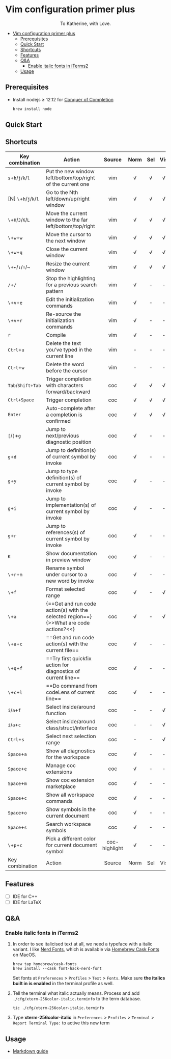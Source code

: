 # Vim configuration primer plus

<p align="center">
To Katherine, with Love.
</p>

<!-- @import "[TOC]" {cmd="toc" depthFrom=1 depthTo=6 orderedList=false} -->

<!-- code_chunk_output -->

- [Vim configuration primer plus](#vim-configuration-primer-plus)
  - [Prerequisites](#prerequisites)
  - [Quick Start](#quick-start)
  - [Shortcuts](#shortcuts)
  - [Features](#features)
  - [Q&A](#qa)
    - [Enable italic fonts in iTerms2](#enable-italic-fonts-in-iterms2)
  - [Usage](#usage)

<!-- /code_chunk_output -->

## Prerequisites

- Install nodejs ≥ 12.12 for [Conquer of Completion](https://github.com/neoclide/coc.nvim#quick-start)

  ```bash
  brew install node
  ```

## Quick Start

## Shortcuts

| Key combination         | Action                                                                                |    Source     | Norm | Sel | Vis | Opr | Ins |
| ----------------------- | ------------------------------------------------------------------------------------- | :-----------: | :--: | :-: | :-: | :-: | :-: |
| `s`+`h`/`j`/`k`/`l`     | Put the new window left/bottom/top/right of the current one                           |      vim      |  √   |  √  |  √  |  √  |  -  |
| [N] `\`+`h`/`j`/`k`/`l` | Go to the Nth left/down/up/right window                                               |      vim      |  √   |  √  |  √  |  √  |  -  |
| `\`+`H`/`J`/`K`/`L`     | Move the current window to the far left/bottom/top/right                              |      vim      |  √   |  √  |  √  |  √  |  -  |
| `\`+`w`+`w`             | Move the cursor to the next window                                                    |      vim      |  √   |  √  |  √  |  √  |  -  |
| `\`+`w`+`q`             | Close the current window                                                              |      vim      |  √   |  √  |  √  |  √  |  -  |
| `\`+`←`/`↓`/`↑`/`→`     | Resize the current window                                                             |      vim      |  √   |  √  |  √  |  √  |  -  |
| `/`+`/`                 | Stop the highlighting for a previous search pattern                                   |      vim      |  √   |  -  |  -  |  -  |  -  |
| `\`+`v`+`e`             | Edit the initialization commands                                                      |      vim      |  √   |  -  |  -  |  -  |  -  |
| `\`+`v`+`r`             | Re-source the initialization commands                                                 |      vim      |  √   |  -  |  -  |  -  |  -  |
| `r`                     | Compile                                                                               |      vim      |  √   |  -  |  -  |  -  |  -  |
| `Ctrl`+`u`              | Delete the text you’ve typed in the current line                                      |      vim      |  -   |  -  |  -  |  -  |  √  |
| `Ctrl`+`w`              | Delete the word before the cursor                                                     |      vim      |  -   |  -  |  -  |  -  |  √  |
| `Tab`/`Shift+Tab`       | Trigger completion with characters forward/backward                                   |      coc      |  √   |  √  |  √  |  √  |  -  |
| `Ctrl+Space`            | Trigger completion                                                                    |      coc      |  √   |  √  |  √  |  √  |  -  |
| `Enter`                 | Auto-complete after a completion is confirmed                                         |      coc      |  √   |  √  |  √  |  √  |  -  |
| `[`/`]`+`g`             | Jump to next/previous diagnostic position                                             |      coc      |  √   |  -  |  -  |  -  |  -  |
| `g`+`d`                 | Jump to definition(s) of current symbol by invoke                                     |      coc      |  √   |  -  |  -  |  -  |  -  |
| `g`+`y`                 | Jump to type definition(s) of current symbol by invoke                                |      coc      |  √   |  -  |  -  |  -  |  -  |
| `g`+`i`                 | Jump to implementation(s) of current symbol by invoke                                 |      coc      |  √   |  -  |  -  |  -  |  -  |
| `g`+`r`                 | Jump to references(s) of current symbol by invoke                                     |      coc      |  √   |  -  |  -  |  -  |  -  |
| `K`                     | Show documentation in preview window                                                  |      coc      |  √   |  -  |  -  |  -  |  -  |
| `\`+`r`+`m`             | Rename symbol under cursor to a new word by invoke                                    |      coc      |  √   |  -  |  -  |  -  |  -  |
| `\`+`f`                 | Format selected range                                                                 |      coc      |  √   |  -  |  √  |  -  |  -  |
| `\`+`a`                 | {==Get and run code action(s) with the selected region==}{>>What are code actions?<<} |      coc      |  √   |  -  |  √  |  -  |  -  |
| `\`+`a`+`c`             | ==Get and run code action(s) with the current file==                                  |      coc      |  √   |  -  |  -  |  -  |  -  |
| `\`+`q`+`f`             | ==Try first quickfix action for diagnostics of current line==                         |      coc      |  √   |  -  |  -  |  -  |  -  |
| `\`+`c`+`l`             | ==Do command from codeLens of current line==                                          |      coc      |  √   |  -  |  -  |  -  |  -  |
| `i`/`a`+`f`             | Select inside/around function                                                         |      coc      |  -   |  -  |  √  |  √  |  -  |
| `i`/`a`+`c`             | Select inside/around class/struct/interface                                           |      coc      |  -   |  -  |  √  |  √  |  -  |
| `Ctrl`+`s`              | Select next selection range                                                           |      coc      |  -   |  -  |  √  |  √  |  -  |
| `Space`+`a`             | Show all diagnostics for the workspace                                                |      coc      |  √   |  -  |  -  |  -  |  -  |
| `Space`+`e`             | Manage coc extensions                                                                 |      coc      |  √   |  -  |  -  |  -  |  -  |
| `Space`+`m`             | Show coc extension marketplace                                                        |      coc      |  √   |  -  |  -  |  -  |  -  |
| `Space`+`c`             | Show all workspace commands                                                           |      coc      |  √   |  -  |  -  |  -  |  -  |
| `Space`+`o`             | Show symbols in the current document                                                  |      coc      |  √   |  -  |  -  |  -  |  -  |
| `Space`+`s`             | Search workspace symbols                                                              |      coc      |  √   |  -  |  -  |  -  |  -  |
| `\`+`p`+`c`             | Pick a different color for current document symbol                                    | coc-highlight |  √   |  -  |  -  |  -  |  -  |
| Key combination         | Action                                                                                |    Source     | Norm | Sel | Vis | Opr | Ins |

## Features

- [ ] IDE for C++
- [ ] IDE for LaTeX

## Q&A

### Enable italic fonts in iTerms2

1. In order to see italicised text at all, we need a typeface with a italic variant.
   I like [Nerd Fonts](https://github.com/ryanoasis/nerd-fonts),
   which is available via [Homebrew Cask Fonts](https://github.com/Homebrew/homebrew-cask-fonts) on MacOS.

   ```shell
   brew tap homebrew/cask-fonts
   brew install --cask font-hack-nerd-font
   ```

   Set fonts at `Preferences` > `Profiles` > `Text` > `Fonts`.
   Make sure **the italics built in is enabled** in the terminal profile as well.

2. Tell the terminal what italic actually means.
   Process and add `./cfg/xterm-256color-italic.terminfo` to the term database.

   ```shell
   tic ./cfg/xterm-256color-italic.terminfo
   ```

3. Type **xterm-256color-italic** in `Preferences` > `Profiles` > `Terminal` > `Report Terminal Type:` to active this new term

## Usage

- [Markdown guide](./doc/markdown-preview-enhanced.md)

